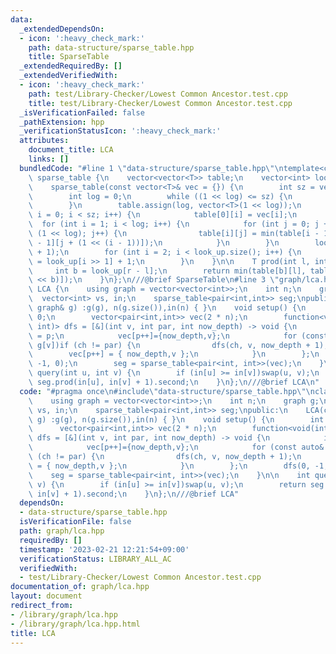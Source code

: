 ```yaml
---
data:
  _extendedDependsOn:
  - icon: ':heavy_check_mark:'
    path: data-structure/sparse_table.hpp
    title: SparseTable
  _extendedRequiredBy: []
  _extendedVerifiedWith:
  - icon: ':heavy_check_mark:'
    path: test/Library-Checker/Lowest Common Ancestor.test.cpp
    title: test/Library-Checker/Lowest Common Ancestor.test.cpp
  _isVerificationFailed: false
  _pathExtension: hpp
  _verificationStatusIcon: ':heavy_check_mark:'
  attributes:
    document_title: LCA
    links: []
  bundledCode: "#line 1 \"data-structure/sparse_table.hpp\"\ntemplate<class T>\nclass\
    \ sparse_table {\n    vector<vector<T>> table;\n    vector<int> look_up;\npublic:\n\
    \    sparse_table(const vector<T>& vec = {}) {\n        int sz = vec.size();\n\
    \        int log = 0;\n        while ((1 << log) <= sz) {\n            log++;\n\
    \        }\n        table.assign(log, vector<T>(1 << log));\n        for (int\
    \ i = 0; i < sz; i++) {\n            table[0][i] = vec[i];\n        }\n      \
    \  for (int i = 1; i < log; i++) {\n            for (int j = 0; j + (1 << i) <=\
    \ (1 << log); j++) {\n                table[i][j] = min(table[i - 1][j], table[i\
    \ - 1][j + (1 << (i - 1))]);\n            }\n        }\n        look_up.resize(sz\
    \ + 1);\n        for (int i = 2; i < look_up.size(); i++) {\n            look_up[i]\
    \ = look_up[i >> 1] + 1;\n        }\n    }\n\n    T prod(int l, int r) {\n   \
    \     int b = look_up[r - l];\n        return min(table[b][l], table[b][r - (1\
    \ << b)]);\n    }\n};\n///@brief SparseTable\n#line 3 \"graph/lca.hpp\"\nclass\
    \ LCA {\n    using graph = vector<vector<int>>;\n    int n;\n    graph g;\n  \
    \  vector<int> vs, in;\n    sparse_table<pair<int,int>> seg;\npublic:\n    LCA(const\
    \ graph& g) :g(g), n(g.size()),in(n) { }\n    void setup() {\n        int p =\
    \ 0;\n        vector<pair<int,int>> vec(2 * n);\n        function<void(int, int,\
    \ int)> dfs = [&](int v, int par, int now_depth) -> void {\n            in[v]\
    \ = p;\n            vec[p++]={now_depth,v};\n            for (const auto& ch :\
    \ g[v])if (ch != par) {\n                dfs(ch, v, now_depth + 1);\n        \
    \        vec[p++] = { now_depth,v };\n            }\n        };\n        dfs(0,\
    \ -1, 0);\n        seg = sparse_table<pair<int, int>>(vec);\n    }\n\n    int\
    \ query(int u, int v) {\n        if (in[u] >= in[v])swap(u, v);\n        return\
    \ seg.prod(in[u], in[v] + 1).second;\n    }\n};\n///@brief LCA\n"
  code: "#pragma once\n#include\"data-structure/sparse_table.hpp\"\nclass LCA {\n\
    \    using graph = vector<vector<int>>;\n    int n;\n    graph g;\n    vector<int>\
    \ vs, in;\n    sparse_table<pair<int,int>> seg;\npublic:\n    LCA(const graph&\
    \ g) :g(g), n(g.size()),in(n) { }\n    void setup() {\n        int p = 0;\n  \
    \      vector<pair<int,int>> vec(2 * n);\n        function<void(int, int, int)>\
    \ dfs = [&](int v, int par, int now_depth) -> void {\n            in[v] = p;\n\
    \            vec[p++]={now_depth,v};\n            for (const auto& ch : g[v])if\
    \ (ch != par) {\n                dfs(ch, v, now_depth + 1);\n                vec[p++]\
    \ = { now_depth,v };\n            }\n        };\n        dfs(0, -1, 0);\n    \
    \    seg = sparse_table<pair<int, int>>(vec);\n    }\n\n    int query(int u, int\
    \ v) {\n        if (in[u] >= in[v])swap(u, v);\n        return seg.prod(in[u],\
    \ in[v] + 1).second;\n    }\n};\n///@brief LCA"
  dependsOn:
  - data-structure/sparse_table.hpp
  isVerificationFile: false
  path: graph/lca.hpp
  requiredBy: []
  timestamp: '2023-02-21 12:21:54+09:00'
  verificationStatus: LIBRARY_ALL_AC
  verifiedWith:
  - test/Library-Checker/Lowest Common Ancestor.test.cpp
documentation_of: graph/lca.hpp
layout: document
redirect_from:
- /library/graph/lca.hpp
- /library/graph/lca.hpp.html
title: LCA
---
```

